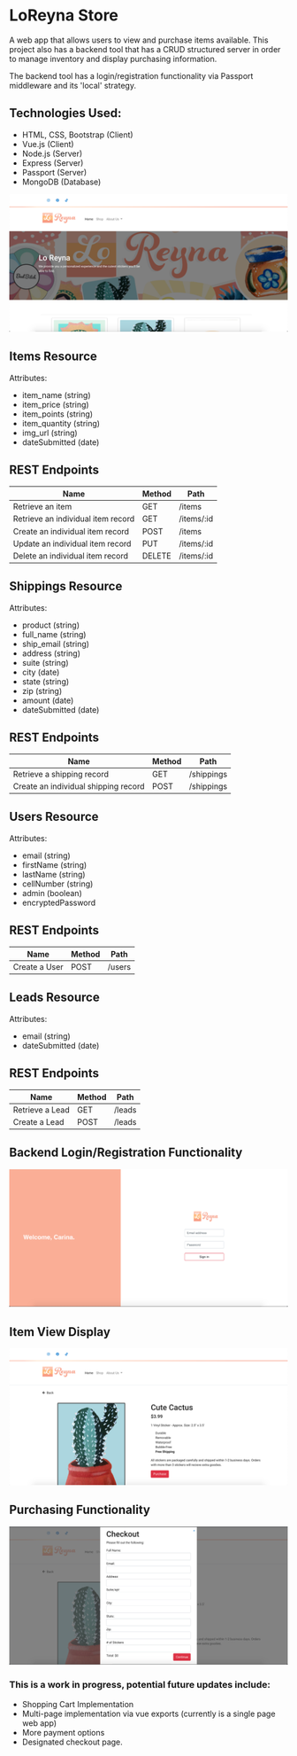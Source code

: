 # LoReyna Store

A web app that allows users to view and purchase items available. This project also has a backend tool that has a CRUD structured server in order to manage inventory and display purchasing information.

The backend tool has a login/registration functionality via Passport middleware and its 'local' strategy.

## Technologies Used:

* HTML, CSS, Bootstrap (Client)
* Vue.js (Client)
* Node.js (Server)
* Express (Server)
* Passport (Server)
* MongoDB (Database)

![DragonBall Roster Show Case](https://github.com/Dev-Tensei/OnlineStore/blob/main/public/assets/homepage.png?raw=true)

## Items Resource

Attributes:

* item_name (string)
* item_price (string)
* item_points (string)
* item_quantity (string)
* img_url (string)
* dateSubmitted (date)



## REST Endpoints

Name                           			  | Method | Path
------------------------------------------|--------|------------------
Retrieve an item        				  | GET    | /items
Retrieve an individual item record		  | GET    | /items/:id
Create an individual item record    	  | POST   | /items
Update an individual item record		  | PUT    | /items/:id
Delete an individual item record		  | DELETE | /items/:id




## Shippings Resource

Attributes:

* product (string)
* full_name (string)
* ship_email (string)
* address (string)
* suite (string)
* city (date)
* state (string)
* zip (string)
* amount (date)
* dateSubmitted (date)

## REST Endpoints

Name                           			  | Method | Path
------------------------------------------|--------|------------------
Retrieve a shipping record        		  | GET    | /shippings
Create an individual shipping record      | POST   | /shippings




## Users Resource

Attributes:

* email (string)
* firstName (string)
* lastName (string)
* cellNumber (string)
* admin (boolean)
* encryptedPassword



## REST Endpoints

Name                           			  | Method | Path
------------------------------------------|--------|------------------
Create a User     	  					  | POST   | /users



## Leads Resource

Attributes:

* email (string)
* dateSubmitted (date)



## REST Endpoints

Name                           			  | Method | Path
------------------------------------------|--------|------------------
Retrieve a Lead     	  				  | GET    | /leads
Create a Lead     	  					  | POST   | /leads

## Backend Login/Registration Functionality
![DragonBall Roster Show Case](https://github.com/Dev-Tensei/OnlineStore/blob/main/public/assets/login.png?raw=true)

## Item View Display
![DragonBall Roster Show Case](https://github.com/Dev-Tensei/OnlineStore/blob/main/public/assets/itemview.png?raw=true)

## Purchasing Functionality
![DragonBall Roster Show Case](https://github.com/Dev-Tensei/OnlineStore/blob/main/public/assets/purchase.png?raw=true)


### This is a work in progress, potential future updates include:

* Shopping Cart Implementation
* Multi-page implementation via vue exports (currently is a single page web app)
* More payment options
* Designated checkout page.
